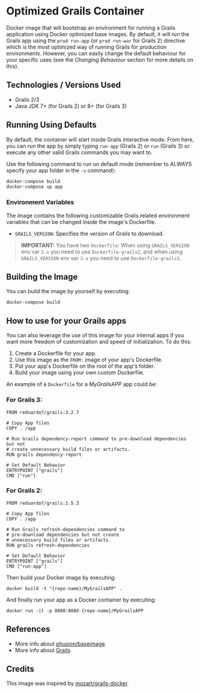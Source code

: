 # Optimized Grails Container #

Docker image that will bootstrap an environment for running a Grails application using Docker optimized base images. By default, it will run the Grails app using the `prod run-app` (or `prod run-war` for Grails 2) directive which is the most optimized way of running Grails for production environments. However, you can easily change the default behaviour for your specific uses (see the _Changing Behaviour_ section for more details on this).

## Technologies / Versions Used

- Grails 2/3
- Java JDK 7+ (for Grails 2) or 8+ (for Grails 3)

## Running Using Defaults

By default, the container will start inside Grails interactive mode. From here, you can run the app by simply typing `run-app` (Grails 2) or `run` (Grails 3) or execute any other valid Grails commands you may want to.

Use the following command to run on default mode (remember to ALWAYS specify your app folder in the `-v` command):

```bash
docker-compose build
docker-compose up app
```

### Environment Variables 

The image contains the following customizable Grails related environment variables that can be changed inside the image's Dockerfile.

 - `GRAILS_VERSION`: Specifies the version of Grails to download.

> **IMPORTANT:** You have two `Dockerfile`: When using `GRAILS_VERSION` env var `2.x` you need to use `Dockerfile-grails2`, and when using `GRAILS_VERSION` env var `3.x` you need to use `Dockerfile-grails3`.

## Building the Image

You can build the image by yourself by executing:

`docker-compose build`

## How to use for your Grails apps 

You can also leverage the use of this image for your internal apps if you want more freedom of customization and speed of initialization. To do this: 

 1. Create a Dockerfile for your app.
 2. Use this image as the `FROM:` image of your app's Dockerfile.
 3. Put your app's Dockerfile on the root of the app's folder.
 4. Build your image using your own custom Dockerfile.

An example of a `Dockerfile` for a _MyGrailsAPP_ app could be:

### For Grails 3:
```
FROM reduardo7/grails:3.2.7

# Copy App files
COPY . /app

# Run Grails dependency-report command to pre-download dependencies but not 
# create unnecessary build files or artifacts.
RUN grails dependency-report

# Set Default Behavior
ENTRYPOINT ["grails"]
CMD ["run"]
```

### For Grails 2:
```
FROM reduardo7/grails:2.5.3

# Copy App files
COPY . /app

# Run Grails refresh-dependencies command to 
# pre-download dependencies but not create
# unnecessary build files or artifacts.
RUN grails refresh-dependencies

# Set Default Behavior
ENTRYPOINT ["grails"]
CMD ["run-app"]
```

Then build your Docker image by executing:

`docker build -t "{repo-name}/MyGrailsAPP" .`

And finally run your app as a Docker container by executing:

`docker run -it -p 8080:8080 {repo-name}/MyGrailsAPP`

## References

 - More info about [phusion/baseimage](https://github.com/phusion/baseimage-docker).
 - More info about [Grails](https://grails.org/).

## Credits ##

This image was inspired by [mozart/grails-docker](https://github.com/mozart-analytics/grails-docker).
